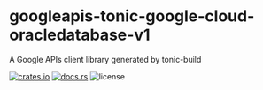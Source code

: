 # googleapis-tonic-google-cloud-oracledatabase-v1

A Google APIs client library generated by tonic-build

[![crates.io](https://img.shields.io/crates/v/googleapis-tonic-google-cloud-oracledatabase-v1)](https://crates.io/crates/googleapis-tonic-google-cloud-oracledatabase-v1)
[![docs.rs](https://img.shields.io/docsrs/googleapis-tonic-google-cloud-oracledatabase-v1)](https://docs.rs/googleapis-tonic-google-cloud-oracledatabase-v1)
![license](https://img.shields.io/crates/l/googleapis-tonic-google-cloud-oracledatabase-v1)
